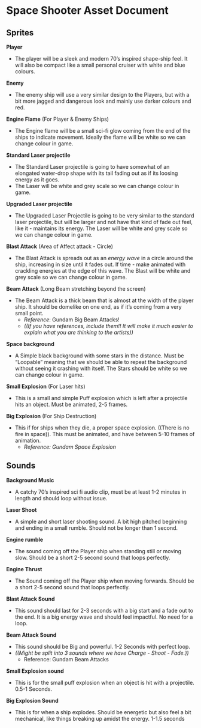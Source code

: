 # Space Shooter Asset Document

## Sprites
**Player**
- The player will be a sleek and modern 70’s inspired shape-ship feel. It will also be compact like a small personal cruiser with white and blue colours.

**Enemy**
- The enemy ship will use a very similar design to the Players, but with a bit more jagged and dangerous look and mainly use darker colours and red.

**Engine Flame** 
(For Player & Enemy Ships)
- The Engine flame will be a small sci-fi glow coming from the end of the ships to indicate movement. Ideally the flame will be white so we can change colour in game.

**Standard Laser projectile**
- The Standard Laser projectile is going to have somewhat of an elongated water-drop shape with its tail fading out as if its loosing energy as it goes. 
- The Laser will be white and grey scale so we can change colour in game.

**Upgraded Laser projectile**
- The Upgraded Laser Projectile is going to be very similar to the standard laser projectile, but will be larger and not have that kind of fade out feel, like it - maintains its energy. The Laser will be white and grey scale so we can change colour in game.

**Blast Attack**
(Area of Affect attack - Circle)
- The Blast Attack is spreads out as an _energy wave_ in a circle around the ship, increasing in size until it fades out. If time - make animated with crackling  energies at the edge of this wave. The Blast will be white and grey scale so we can change colour in game.

**Beam Attack** 
(Long Beam stretching beyond the screen)
- The Beam Attack is a thick beam that is almost at the width of the player ship. It should be domelike on one end, as if it’s coming from a very small point.
  - _Reference_: Gundam Big Beam Attacks!
  - _((If you have references, include them!! It will make it much easier to explain what you are thinking to the artists))_

**Space background**
- A Simple black background with some stars in the distance. Must be “Loopable” meaning that we should be able to repeat the background without seeing it crashing with itself. The Stars should be white so we can change colour in game.

**Small Explosion**
(For Laser hits)
- This is a small and simple Puff explosion which is left after a projectile hits an object. Must be animated, 2-5 frames.

**Big Explosion** 
(For Ship Destruction)
- This if for ships when they die, a proper space explosion. ((There is no fire in space)). This must be animated, and have between 5-10 frames of animation. 
  - _Reference: Gundam Space Explosion_

## Sounds
**Background Music**
- A catchy 70’s inspired sci fi audio clip, must be at least 1-2 minutes in length and should loop without issue.

**Laser Shoot**
- A simple and short laser shooting sound. A bit high pitched beginning and ending in a small rumble. Should not be longer than 1 second.

**Engine rumble**
- The sound coming off the Player ship when standing still or moving slow. Should be a short 2-5 second sound that loops perfectly.

**Engine Thrust**
- The Sound coming off the Player ship when moving forwards. Should be a short 2-5 second sound that loops perfectly.

**Blast Attack Sound**
- This sound should last for 2-3 seconds with a big start and a fade out to the end. It is a big energy wave and should feel impactful. No need for a loop.

**Beam Attack Sound**
- This sound should be Big and powerful. 1-2 Seconds with perfect loop. 
- _((Might be split into 3 sounds where we have Charge - Shoot - Fade.))_
  - Reference: Gundam Beam Attacks

**Small Explosion sound**
- This is for the small puff explosion when an object is hit with a projectile. 0.5-1 Seconds.

**Big Explosion Sound**
- This is for when a ship explodes. Should be energetic but also feel a bit mechanical, like things breaking up amidst the energy. 1-1.5 seconds

